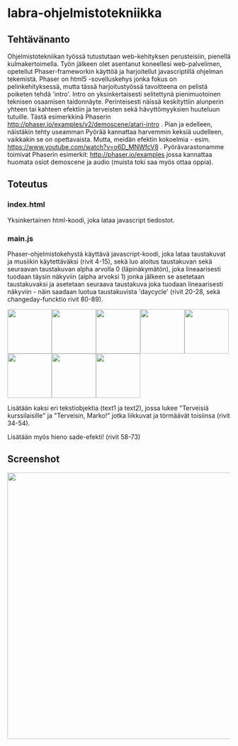 # labra-ohjelmistotekniikka
## Tehtävänanto
Ohjelmistotekniikan työssä tutustutaan web-kehityksen perusteisiin, pienellä kulmakertoimella. Työn
jälkeen olet asentanut koneellesi web-palvelimen, opetellut Phaser-frameworkin käyttöä ja harjoitellut
javascriptillä ohjelman tekemistä.
Phaser on html5 -sovelluskehys jonka fokus on pelinkehityksessä, mutta tässä harjoitustyössä tavoitteena
on pelistä poiketen tehdä 'intro'. Intro on yksinkertaisesti selitettynä pienimuotoinen teknisen osaamisen
taidonnäyte. Perinteisesti näissä keskityttiin alunperin yhteen tai kahteen efektiin ja terveisten sekä
hävyttömyyksien huuteluun tutuille. Tästä esimerkkinä Phaserin
http://phaser.io/examples/v2/demoscene/atari-intro . Pian ja edelleen, näistäkin tehty useamman
Pyörää kannattaa harvemmin keksiä uudelleen, vaikkakin se on opettavaista. Mutta, meidän
efektin kokoelmia - esim. https://www.youtube.com/watch?v=o6D_MNWfcV8 .
Pyörävarastonamme toimivat Phaserin esimerkit: http://phaser.io/examples jossa kannattaa huomata osiot
demoscene ja audio (muista toki saa myös ottaa oppia).

## Toteutus
### index.html
Yksinkertainen html-koodi, joka lataa javascript tiedostot.
### main.js
Phaser-ohjelmistokehystä käyttävä javascript-koodi, joka lataa taustakuvat ja musiikin käytettäväksi (rivit 4-15),
sekä luo aloitus taustakuvan sekä seuraavan taustakuvan alpha arvolla 0 (läpinäkymätön), joka lineaarisesti tuodaan täysin näkyviin
(alpha arvoksi 1) jonka jälkeen se asetetaan taustakuvaksi ja asetetaan seuraava taustakuva joka tuodaan lineaarisesti näkyviin - 
näin saadaan luotua taustakuvista 'daycycle' (rivit 20-28, sekä changeday-funcktio rivit 80-89).

<img src="/assets/images/backgrounds/1.png" width="100"><img src="/assets/images/backgrounds/2.png" width="100"><img src="/assets/images/backgrounds/3.png" width="100"><img src="/assets/images/backgrounds/4.png" width="100"><img src="/assets/images/backgrounds/5.png" width="100"><img src="/assets/images/backgrounds/6.png" width="100"><img src="/assets/images/backgrounds/7.png" width="100"><img src="/assets/images/backgrounds/8.png" width="100">

Lisätään kaksi eri tekstiobjektia (text1 ja text2), jossa lukee "Terveisiä kurssilaisille" ja "Terveisin, Marko!" jotka liikkuvat ja
törmäävät toisiinsa (rivit 34-54).

Lisätään myös hieno sade-efekti! (rivit 58-73)

## Screenshot
<img src="screencapture.png" width="600">

